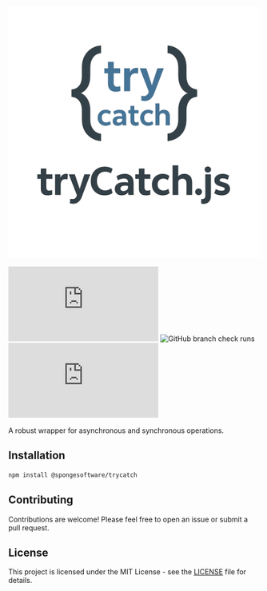 ![tryCatch.js Logo](assets/logo.png)

![GitHub License](https://img.shields.io/github/license/spongesoftware/trycatch.js?style=flat-square)
![GitHub branch check runs](https://img.shields.io/github/check-runs/spongesoftware/trycatch.js/main)
![GitHub Issues or Pull Requests](https://img.shields.io/github/issues/spongesoftware/trycatch.js?style=flat-square)

A robust wrapper for asynchronous and synchronous operations.

## Installation

```bash
npm install @spongesoftware/trycatch
```

## Contributing

Contributions are welcome! Please feel free to open an issue or submit a pull request.

## License

This project is licensed under the MIT License - see the [LICENSE](LICENSE) file for details.
